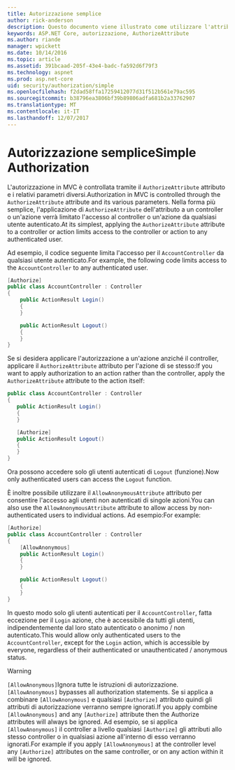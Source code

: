 ```yaml
---
title: Autorizzazione semplice
author: rick-anderson
description: Questo documento viene illustrato come utilizzare l'attributo Authorize per limitare l'accesso alle azioni e i controller di ASP.NET Core.
keywords: ASP.NET Core, autorizzazione, AuthorizeAttribute
ms.author: riande
manager: wpickett
ms.date: 10/14/2016
ms.topic: article
ms.assetid: 391bcaad-205f-43e4-badc-fa592d6f79f3
ms.technology: aspnet
ms.prod: asp.net-core
uid: security/authorization/simple
ms.openlocfilehash: f2dad58ffa17259412077d31f512b561e79ac595
ms.sourcegitcommit: b38796ea3806bf39b89806adfa681b2a33762907
ms.translationtype: MT
ms.contentlocale: it-IT
ms.lasthandoff: 12/07/2017
---
```

# <a name="simple-authorization"></a><span data-ttu-id="d2b30-104">Autorizzazione semplice</span><span class="sxs-lookup"><span data-stu-id="d2b30-104">Simple Authorization</span></span>

<a name="security-authorization-simple"></a>

<span data-ttu-id="d2b30-105">L'autorizzazione in MVC è controllata tramite il `AuthorizeAttribute` attributo e i relativi parametri diversi.</span><span class="sxs-lookup"><span data-stu-id="d2b30-105">Authorization in MVC is controlled through the `AuthorizeAttribute` attribute and its various parameters.</span></span> <span data-ttu-id="d2b30-106">Nella forma più semplice, l'applicazione di `AuthorizeAttribute` dell'attributo a un controller o un'azione verrà limitato l'accesso al controller o un'azione da qualsiasi utente autenticato.</span><span class="sxs-lookup"><span data-stu-id="d2b30-106">At its simplest, applying the `AuthorizeAttribute` attribute to a controller or action limits access to the controller or action to any authenticated user.</span></span>

<span data-ttu-id="d2b30-107">Ad esempio, il codice seguente limita l'accesso per il `AccountController` da qualsiasi utente autenticato.</span><span class="sxs-lookup"><span data-stu-id="d2b30-107">For example, the following code limits access to the `AccountController` to any authenticated user.</span></span>

```csharp
[Authorize]
public class AccountController : Controller
{
    public ActionResult Login()
    {
    }

    public ActionResult Logout()
    {
    }
}
```

<span data-ttu-id="d2b30-108">Se si desidera applicare l'autorizzazione a un'azione anziché il controller, applicare il `AuthorizeAttribute` attributo per l'azione di se stesso:</span><span class="sxs-lookup"><span data-stu-id="d2b30-108">If you want to apply authorization to an action rather than the controller, apply the `AuthorizeAttribute` attribute to the action itself:</span></span>

```csharp
public class AccountController : Controller
{
   public ActionResult Login()
   {
   }

   [Authorize]
   public ActionResult Logout()
   {
   }
}
```

<span data-ttu-id="d2b30-109">Ora possono accedere solo gli utenti autenticati di `Logout` (funzione).</span><span class="sxs-lookup"><span data-stu-id="d2b30-109">Now only authenticated users can access the `Logout` function.</span></span>

<span data-ttu-id="d2b30-110">È inoltre possibile utilizzare il `AllowAnonymousAttribute` attributo per consentire l'accesso agli utenti non autenticati di singole azioni.</span><span class="sxs-lookup"><span data-stu-id="d2b30-110">You can also use the `AllowAnonymousAttribute` attribute to allow access by non-authenticated users to individual actions.</span></span> <span data-ttu-id="d2b30-111">Ad esempio:</span><span class="sxs-lookup"><span data-stu-id="d2b30-111">For example:</span></span>

```csharp
[Authorize]
public class AccountController : Controller
{
    [AllowAnonymous]
    public ActionResult Login()
    {
    }

    public ActionResult Logout()
    {
    }
}
```

<span data-ttu-id="d2b30-112">In questo modo solo gli utenti autenticati per il `AccountController`, fatta eccezione per il `Login` azione, che è accessibile da tutti gli utenti, indipendentemente dal loro stato autenticato o anonimo / non autenticato.</span><span class="sxs-lookup"><span data-stu-id="d2b30-112">This would allow only authenticated users to the `AccountController`, except for the `Login` action, which is accessible by everyone, regardless of their authenticated or unauthenticated / anonymous status.</span></span>

>[!WARNING]
> <span data-ttu-id="d2b30-113">`[AllowAnonymous]`Ignora tutte le istruzioni di autorizzazione.</span><span class="sxs-lookup"><span data-stu-id="d2b30-113">`[AllowAnonymous]` bypasses all authorization statements.</span></span> <span data-ttu-id="d2b30-114">Se si applica a combinare `[AllowAnonymous]` e qualsiasi `[Authorize]` attributo quindi gli attributi di autorizzazione verranno sempre ignorati.</span><span class="sxs-lookup"><span data-stu-id="d2b30-114">If you apply combine `[AllowAnonymous]` and any `[Authorize]` attribute then the Authorize attributes will always be ignored.</span></span> <span data-ttu-id="d2b30-115">Ad esempio, se si applica `[AllowAnonymous]` il controller a livello qualsiasi `[Authorize]` gli attributi allo stesso controller o in qualsiasi azione all'interno di esso verranno ignorati.</span><span class="sxs-lookup"><span data-stu-id="d2b30-115">For example if you apply `[AllowAnonymous]` at the controller level any `[Authorize]` attributes on the same controller, or on any action within it will be ignored.</span></span>
